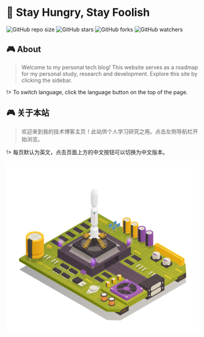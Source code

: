 # 🔭 Stay Hungry, Stay Foolish
![GitHub repo size](https://img.shields.io/github/repo-size/Shuaiwen-Cui/StayHungry)
![GitHub stars](https://img.shields.io/github/stars/Shuaiwen-Cui/StayHungry?style=social)
![GitHub forks](https://img.shields.io/github/forks/Shuaiwen-Cui/StayHungry?style=social)
![GitHub watchers](https://img.shields.io/github/watchers/Shuaiwen-Cui/StayHungry?style=social)


## 🎮 About

> Welcome to my personal tech blog! This website serves as a roadmap for my personal study, research and development. Explore this site by clicking the sidebar.

!> To switch language, click the language button on the top of the page. 

## 🎮 关于本站
> 欢迎来到我的技术博客主页！此站供个人学习研究之用。点击左侧导航栏开始浏览。

!> 每页默认为英文，点击页面上方的中文按钮可以切换为中文版本。

![Cover](Cover.jpg)

